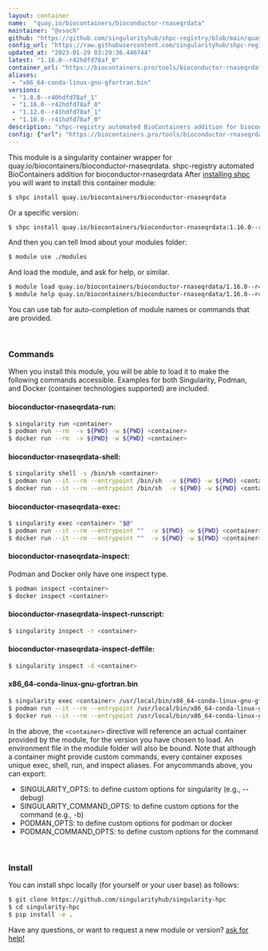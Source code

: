 ```yaml
---
layout: container
name:  "quay.io/biocontainers/bioconductor-rnaseqrdata"
maintainer: "@vsoch"
github: "https://github.com/singularityhub/shpc-registry/blob/main/quay.io/biocontainers/bioconductor-rnaseqrdata/container.yaml"
config_url: "https://raw.githubusercontent.com/singularityhub/shpc-registry/main/quay.io/biocontainers/bioconductor-rnaseqrdata/container.yaml"
updated_at: "2023-01-29 03:29:36.446744"
latest: "1.16.0--r42hdfd78af_0"
container_url: "https://biocontainers.pro/tools/bioconductor-rnaseqrdata"
aliases:
 - "x86_64-conda-linux-gnu-gfortran.bin"
versions:
 - "1.8.0--r40hdfd78af_1"
 - "1.16.0--r42hdfd78af_0"
 - "1.12.0--r41hdfd78af_1"
 - "1.10.0--r41hdfd78af_0"
description: "shpc-registry automated BioContainers addition for bioconductor-rnaseqrdata"
config: {"url": "https://biocontainers.pro/tools/bioconductor-rnaseqrdata", "maintainer": "@vsoch", "description": "shpc-registry automated BioContainers addition for bioconductor-rnaseqrdata", "latest": {"1.16.0--r42hdfd78af_0": "sha256:c6c9b7e7dd6ba5071ee3612af5bce50bbea28ea6576665749aefa2ecbd9f9283"}, "tags": {"1.8.0--r40hdfd78af_1": "sha256:0d1c4c1334598b027b016f03c30fae3ce0948b834490989310e05e159a5332fc", "1.16.0--r42hdfd78af_0": "sha256:c6c9b7e7dd6ba5071ee3612af5bce50bbea28ea6576665749aefa2ecbd9f9283", "1.12.0--r41hdfd78af_1": "sha256:f9aafe9397a4dd4fb92d89629c88aebab8f6a20ded1a21a71c4c0454c580dada", "1.10.0--r41hdfd78af_0": "sha256:16fa67aa9f5228fc1a2a2e4363e03574686eea47e50d85c202e0ddc883f2e510"}, "docker": "quay.io/biocontainers/bioconductor-rnaseqrdata", "aliases": {"x86_64-conda-linux-gnu-gfortran.bin": "/usr/local/bin/x86_64-conda-linux-gnu-gfortran.bin"}}
---
```


This module is a singularity container wrapper for quay.io/biocontainers/bioconductor-rnaseqrdata.
shpc-registry automated BioContainers addition for bioconductor-rnaseqrdata
After [installing shpc](#install) you will want to install this container module:


```bash
$ shpc install quay.io/biocontainers/bioconductor-rnaseqrdata
```

Or a specific version:

```bash
$ shpc install quay.io/biocontainers/bioconductor-rnaseqrdata:1.16.0--r42hdfd78af_0
```

And then you can tell lmod about your modules folder:

```bash
$ module use ./modules
```

And load the module, and ask for help, or similar.

```bash
$ module load quay.io/biocontainers/bioconductor-rnaseqrdata/1.16.0--r42hdfd78af_0
$ module help quay.io/biocontainers/bioconductor-rnaseqrdata/1.16.0--r42hdfd78af_0
```

You can use tab for auto-completion of module names or commands that are provided.

<br>

### Commands

When you install this module, you will be able to load it to make the following commands accessible.
Examples for both Singularity, Podman, and Docker (container technologies supported) are included.

#### bioconductor-rnaseqrdata-run:

```bash
$ singularity run <container>
$ podman run --rm  -v ${PWD} -w ${PWD} <container>
$ docker run --rm  -v ${PWD} -w ${PWD} <container>
```

#### bioconductor-rnaseqrdata-shell:

```bash
$ singularity shell -s /bin/sh <container>
$ podman run --it --rm --entrypoint /bin/sh  -v ${PWD} -w ${PWD} <container>
$ docker run --it --rm --entrypoint /bin/sh  -v ${PWD} -w ${PWD} <container>
```

#### bioconductor-rnaseqrdata-exec:

```bash
$ singularity exec <container> "$@"
$ podman run --it --rm --entrypoint ""  -v ${PWD} -w ${PWD} <container> "$@"
$ docker run --it --rm --entrypoint ""  -v ${PWD} -w ${PWD} <container> "$@"
```

#### bioconductor-rnaseqrdata-inspect:

Podman and Docker only have one inspect type.

```bash
$ podman inspect <container>
$ docker inspect <container>
```

#### bioconductor-rnaseqrdata-inspect-runscript:

```bash
$ singularity inspect -r <container>
```

#### bioconductor-rnaseqrdata-inspect-deffile:

```bash
$ singularity inspect -d <container>
```


#### x86_64-conda-linux-gnu-gfortran.bin

```bash
$ singularity exec <container> /usr/local/bin/x86_64-conda-linux-gnu-gfortran.bin
$ podman run --it --rm --entrypoint /usr/local/bin/x86_64-conda-linux-gnu-gfortran.bin   -v ${PWD} -w ${PWD} <container> -c " $@"
$ docker run --it --rm --entrypoint /usr/local/bin/x86_64-conda-linux-gnu-gfortran.bin   -v ${PWD} -w ${PWD} <container> -c " $@"
```



In the above, the `<container>` directive will reference an actual container provided
by the module, for the version you have chosen to load. An environment file in the
module folder will also be bound. Note that although a container
might provide custom commands, every container exposes unique exec, shell, run, and
inspect aliases. For anycommands above, you can export:

 - SINGULARITY_OPTS: to define custom options for singularity (e.g., --debug)
 - SINGULARITY_COMMAND_OPTS: to define custom options for the command (e.g., -b)
 - PODMAN_OPTS: to define custom options for podman or docker
 - PODMAN_COMMAND_OPTS: to define custom options for the command

<br>

### Install

You can install shpc locally (for yourself or your user base) as follows:

```bash
$ git clone https://github.com/singularityhub/singularity-hpc
$ cd singularity-hpc
$ pip install -e .
```

Have any questions, or want to request a new module or version? [ask for help!](https://github.com/singularityhub/singularity-hpc/issues)